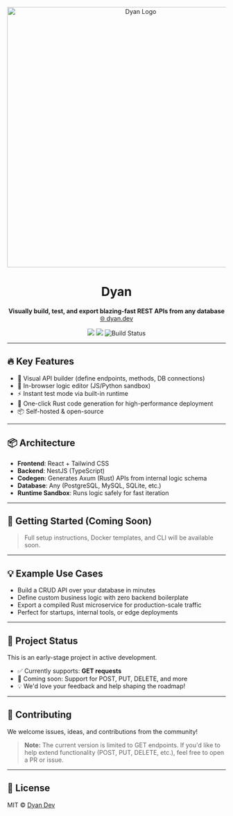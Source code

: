 <p align="center">
  <img src="https://dyan.dev/banner.png" alt="Dyan Logo" width="600"/>
</p>

<h1 align="center">Dyan</h1>

<p align="center">
  <b>Visually build, test, and export blazing-fast REST APIs from any database</b><br />
  <a href="https://dyan.dev">🌐 dyan.dev</a>
</p>

<p align="center">
  <a href="https://github.com/dyan-dev/dyan/blob/main/LICENSE"><img src="https://img.shields.io/badge/license-MIT-blue.svg" /></a>
  <img src="https://img.shields.io/badge/version-0.1.0-yellow.svg" />
  <img src="https://github.com/dyan-dev/dyan/actions/workflows/build.yml/badge.svg" alt="Build Status" />
</p>

---

## 🔥 Key Features

- 🧱 Visual API builder (define endpoints, methods, DB connections)
- 🧪 In-browser logic editor (JS/Python sandbox)
- ⚡ Instant test mode via built-in runtime
- 🦀 One-click Rust code generation for high-performance deployment
- 📦 Self-hosted & open-source

---

## 📦 Architecture

- **Frontend**: React + Tailwind CSS
- **Backend**: NestJS (TypeScript)
- **Codegen**: Generates Axum (Rust) APIs from internal logic schema
- **Database**: Any (PostgreSQL, MySQL, SQLite, etc.)
- **Runtime Sandbox**: Runs logic safely for fast iteration

---

## 🚀 Getting Started (Coming Soon)

> Full setup instructions, Docker templates, and CLI will be available soon.

---

## 💡 Example Use Cases

- Build a CRUD API over your database in minutes
- Define custom business logic with zero backend boilerplate
- Export a compiled Rust microservice for production-scale traffic
- Perfect for startups, internal tools, or edge deployments

---

## 🧪 Project Status

This is an early-stage project in active development.

- ✅ Currently supports: **GET requests**
- 🚧 Coming soon: Support for POST, PUT, DELETE, and more
- 💡 We'd love your feedback and help shaping the roadmap!

---

## 🤝 Contributing

We welcome issues, ideas, and contributions from the community!

> **Note:** The current version is limited to GET endpoints. If you'd like to help extend functionality (POST, PUT, DELETE, etc.), feel free to open a PR or issue.

---

## 📄 License

MIT © [Dyan Dev](https://github.com/dyan-dev)
